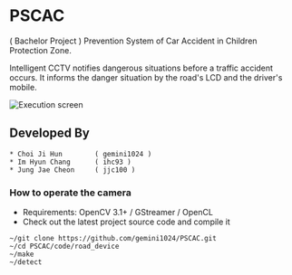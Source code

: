 PSCAC
=======
( Bachelor Project ) Prevention System of Car Accident in Children Protection Zone.

Intelligent CCTV notifies dangerous situations before a traffic accident occurs.
It informs the danger situation by the road's LCD and the driver's mobile.


![Execution screen](https://drive.google.com/uc?id=0B1JedXj3gY52MkZNc0pOdVlsd1E)


## Developed By
```
* Choi Ji Hun        ( gemini1024 )
* Im Hyun Chang      ( ihc93 )
* Jung Jae Cheon     ( jjc100 )
```


### How to operate the camera
* Requirements: OpenCV 3.1+ / GStreamer / OpenCL 
* Check out the latest project source code and compile it
```
~/git clone https://github.com/gemini1024/PSCAC.git
~/cd PSCAC/code/road_device
~/make
~/detect
```
